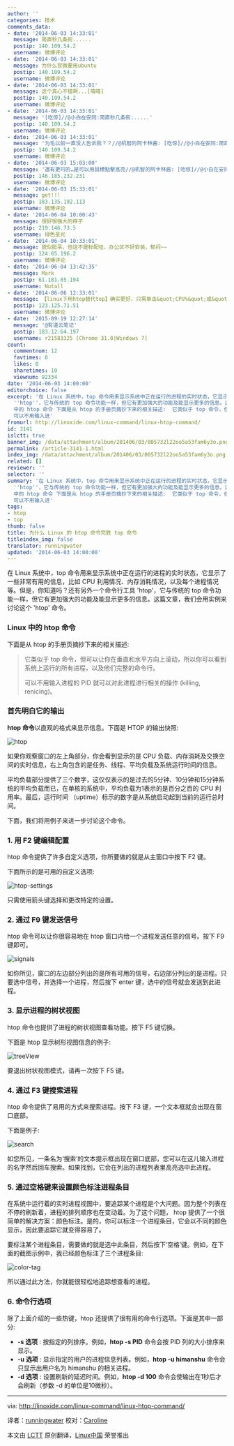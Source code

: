 ```yaml
---
author: ''
categories: 技术
comments_data:
- date: '2014-06-03 14:33:01'
  message: 简直秒几条街......
  postip: 140.109.54.2
  username: 微博评论
- date: '2014-06-03 14:33:01'
  message: 为什么官微要用ubuntu
  postip: 140.109.54.2
  username: 微博评论
- date: '2014-06-03 14:33:01'
  message: 这个真心不错啊...[嘻嘻]
  postip: 140.109.54.2
  username: 微博评论
- date: '2014-06-03 14:33:01'
  message: '[吃惊]//@小白在安同:简直秒几条街......'
  postip: 140.109.54.2
  username: 微博评论
- date: '2014-06-03 14:33:01'
  message: '为毛以前一直没人告诉我？？//@机智的阿卡林酱: [吃惊]//@小白在安同:简直秒几条街......'
  postip: 140.109.54.2
  username: 微博评论
- date: '2014-06-03 15:03:00'
  message: '還有更叼的…是可以用鼠標點擊高亮//@机智的阿卡林酱: [吃惊]//@小白在安同:简直秒几条街......'
  postip: 146.185.232.231
  username: 微博评论
- date: '2014-06-03 15:33:01'
  message: get!!!
  postip: 183.135.192.113
  username: 微博评论
- date: '2014-06-04 10:00:43'
  message: 很好很强大的样子
  postip: 219.146.73.5
  username: 绿色圣光
- date: '2014-06-04 10:33:01'
  message: 貌似挺吊，但这不是标配哇，办公区不好安装，郁闷~~
  postip: 124.65.196.2
  username: 微博评论
- date: '2014-06-04 13:42:35'
  message: Mark
  postip: 61.181.85.194
  username: Nutall
- date: '2014-06-06 12:33:01'
  message: 【linux下用htop替代top】确实更好，只需单击&quot;CPU%&quot;或&quot;MEM%&quot;，即可将当前系统所有进程根据资源消耗率进行排序，还可方便地给特定进程发送指令（如终止进程等）。
  postip: 123.125.71.51
  username: 微博评论
- date: '2015-09-19 12:27:14'
  message: '@有道云笔记'
  postip: 183.12.64.197
  username: r21583325 [Chrome 31.0|Windows 7]
count:
  commentnum: 12
  favtimes: 8
  likes: 0
  sharetimes: 10
  viewnum: 92334
date: '2014-06-03 14:00:00'
editorchoice: false
excerpt: '在 Linux 系统中，top 命令用来显示系统中正在运行的进程的实时状态，它显示了一些非常有用的信息，比如 CPU 利用情况、内存消耗情况，以及每个进程情况等。但是，你知道吗？还有另外一个命令行工具
  ''htop''，它与传统的 top 命令功能一样，但它有更加强大的功能及能显示更多的信息。这篇文章，我们会用实例来讨论这个 ''htop'' 命令。 Linux
  中的 htop 命令 下面是从 htop 的手册页摘抄下来的相关描述:  它类似于 top 命令，但可以让你在垂直和水平方向上滚动，所以你可以看到系统上运行的所有进程，以及他们完整的命令行。
  可以不用输入进'
fromurl: http://linoxide.com/linux-command/linux-htop-command/
id: 3141
islctt: true
banner_img: /data/attachment/album/201406/03/005732l22oo5a53fam6y3o.png
permalink: /article-3141-1.html
index_img: /data/attachment/album/201406/03/005732l22oo5a53fam6y3o.png.thumb.jpg
related: []
reviewer: ''
selector: ''
summary: '在 Linux 系统中，top 命令用来显示系统中正在运行的进程的实时状态，它显示了一些非常有用的信息，比如 CPU 利用情况、内存消耗情况，以及每个进程情况等。但是，你知道吗？还有另外一个命令行工具
  ''htop''，它与传统的 top 命令功能一样，但它有更加强大的功能及能显示更多的信息。这篇文章，我们会用实例来讨论这个 ''htop'' 命令。 Linux
  中的 htop 命令 下面是从 htop 的手册页摘抄下来的相关描述:  它类似于 top 命令，但可以让你在垂直和水平方向上滚动，所以你可以看到系统上运行的所有进程，以及他们完整的命令行。
  可以不用输入进'
tags:
- htop
- top
thumb: false
title: 为什么 Linux 的 htop 命令完胜 top 命令
titleindex_img: false
translator: runningwater
updated: '2014-06-03 14:00:00'
---
```


在 Linux 系统中，top 命令用来显示系统中正在运行的进程的实时状态，它显示了一些非常有用的信息，比如 CPU 利用情况、内存消耗情况，以及每个进程情况等。但是，你知道吗？还有另外一个命令行工具 'htop'，它与传统的 top 命令功能一样，但它有更加强大的功能及能显示更多的信息。这篇文章，我们会用实例来讨论这个 'htop' 命令。


### Linux 中的 htop 命令


下面是从 htop 的手册页摘抄下来的相关描述:



> 
> 它类似于 top 命令，但可以让你在垂直和水平方向上滚动，所以你可以看到系统上运行的所有进程，以及他们完整的命令行。
> 
> 
> 可以不用输入进程的 PID 就可以对此进程进行相关的操作 (killing, renicing)。
> 
> 
> 


### 首先明白它的输出


**htop 命令**以直观的格式来显示信息。下面是 HTOP 的输出快照:


![htop](/data/attachment/album/201406/03/005732l22oo5a53fam6y3o.png)


如果你观察窗口的左上角部分，你会看到显示的是 CPU 负载、内存消耗及交换空间的实时信息，右上角包含的是任务、线程、平均负载及系统运行时间的信息。


平均负载部分提供了三个数字，这仅仅表示的是过去的5分钟、10分钟和15分钟系统的平均负载而已，在单核的系统中，平均负载为1表示的是百分之百的 CPU 利用率。最后，运行时间 （uptime）标示的数字是从系统启动起到当前的运行总时间。


下面，我们将用例子来进一步讨论这个命令。


### 1. 用 F2 键编辑配置


htop 命令提供了许多自定义选项，你所要做的就是从主窗口中按下 F2 键。


下面所示的是可用的自定义选项:


![htop-settings](/data/attachment/album/201406/03/005734jkbtcubuaspcw5pt.png)


只需使用箭头键选择和更改特定的设置。


### 2. 通过 F9 键发送信号


htop 命令可以让你很容易地在 htop 窗口内给一个进程发送任意的信号。按下 F9 键即可。


![signals](/data/attachment/album/201406/03/005736oz455s422g11n2u2.png)


如你所见，窗口的左边部分列出的是所有可用的信号，右边部分列出的是进程。只要选中信号，并选择一个进程，然后按下 enter 键，选中的信号就会发送到此进程。


### 3. 显示进程的树状视图


htop 命令也提供了进程的树状视图查看功能。按下 F5 键切换。


下面是 htop 显示树形视图信息的例子:


![treeView](/data/attachment/album/201406/03/005737mzfdehve9k9d4h9u.png)


要退出树状视图模式，请再一次按下 F5 键。


### 4. 通过 F3 键搜索进程


htop 命令提供了易用的方式来搜索进程。按下 F3 键，一个文本框就会出现在窗口底部。


下面是例子:


![search](/data/attachment/album/201406/03/005739uh0xoeblqla8bn80.png)


如您所见，一条名为‘搜索’的文本提示框出现在窗口底部，您可以在这儿输入进程的名字然后回车搜索。如果找到，它会在列出的进程列表里高亮选中此进程。


### 5. 通过空格键来设置颜色标注进程条目


在系统中运行着的实时进程视图中，要追踪某个进程是个大问题。因为整个列表在不停的刷新着，进程的排列顺序也在变动着。为了这个问题， htop 提供了一个很简单的解决方案：颜色标注。是的，你可以标注一个进程条目，它会以不同的颜色显示，因此要追踪它就变得容易了。


要标注某个进程条目，需要做的就是选中此条目，然后按下‘空格’键。例如，在下面的截图示例中，我已经颜色标注了三个进程条目:


![color-tag](/data/attachment/album/201406/03/005741jvcowsa19c9nzprg.png)


所以通过此方法，你就能很轻松地追踪想查看的进程。


### 6. 命令行选项


除了上面介绍的一些热键，htop 还提供了很有用的命令行选项。下面是其中一部分:


* **-s 选项** : 按指定的列排序。例如，**htop -s PID** 命令会按 PID 列的大小排序来显示。
* **-u 选项** : 显示指定的用户的进程信息列表。例如，**htop -u himanshu** 命令会只显示出用户名为 himanshu 的相关进程。
* **-d 选项** : 设置刷新的延迟时间。例如，**htop -d 100** 命令会使输出在1秒后才会刷新（参数 -d 的单位是10微秒）。




---


via: <http://linoxide.com/linux-command/linux-htop-command/>


译者：[runningwater](https://github.com/runningwater) 校对：[Caroline](https://github.com/carolinewuyan)


本文由 [LCTT](https://github.com/LCTT/TranslateProject) 原创翻译，[Linux中国](http://linux.cn/) 荣誉推出